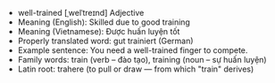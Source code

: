 - well-trained	[ˌwelˈtreɪnd]	Adjective
- Meaning (English): Skilled due to good training
- Meaning (Vietnamese): Được huấn luyện tốt
- Properly translated word: gut trainiert (German)
- Example sentence: You need a well-trained finger to compete.
- Family words: train (verb – đào tạo), training (noun – sự huấn luyện)
- Latin root: trahere (to pull or draw — from which "train" derives)